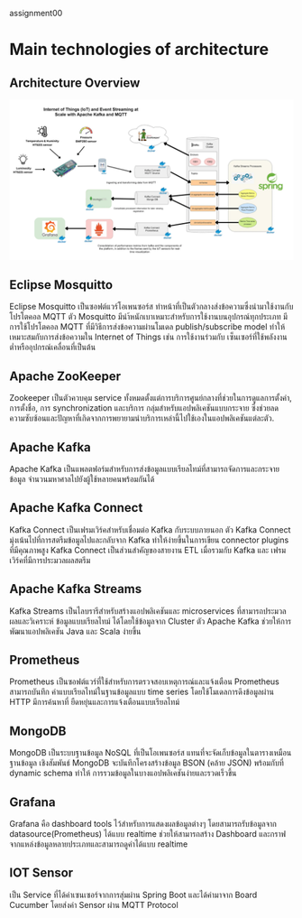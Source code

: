 assignment00

# Main technologies of architecture

## Architecture Overview

![IoT Event Streaming Architecture](./IOT.png)

## Eclipse Mosquitto
Eclipse Mosquitto เป็นซอฟต์แวร์โอเพนซอร์ส ทำหน้าที่เป็นตัวกลางส่งข้อความซึ่งนำมาใช้งานกับโปรโตคอล 
MQTT ตัว Mosquitto มีนำ้หนักเบาเหมาะสำหรับการใช้งานบนอุปกรณ์ทุกประเภท มีการใช้โปรโตคอล MQTT ที่มีวิธีการส่งข้อความผ่านโมเดล
publish/subscribe model ทำให้เหมาะสมกับการส่งข้อความใน Internet of Things เช่น การใช้งานร่วมกับ
เซ็นเซอร์ที่ใช้พลังงานต่ำหรืออุปกรณ์เคลื่อนที่เป็นต้น


## Apache ZooKeeper
Zookeeper เป็นตัวควบคุม service ทั้งหมดตั้งแต่การบริการศูนย์กลางที่ช่วยในการดูแลการตั้งค่า, การตั้งชื่อ, การ synchronization และบริการ
กลุ่มสำหรับแอปพลิเคชันแบบกระจาย ซึ่งช่วยลดความซับซ้อนและปัญหาที่เกิดจากการพยายามนำบริการเหล่านี้ไปใช้เองในแอปพลิเคชันแต่ละตัว.


## Apache Kafka
Apache Kafka เป็นแพลตฟอร์มสำหรับการส่งข้อมูลแบบเรียลไทม์ที่สามารถจัดการและกระจายข้อมูล
จำนวนมหาศาลไปยังผู้ใช้หลายคนพร้อมกันได้ 



## Apache Kafka Connect
Kafka Connect เป็นเฟรมเวิร์คสำหรับเชื่อมต่อ Kafka กับระบบภายนอก ตัว Kafka Connect มุ่งเน้นไปที่การสตรีมข้อมูลไปและกลับจาก Kafka 
ทำให้ง่ายขึ้นในการเขียน connector plugins ที่มีคุณภาพสูง Kafka Connect เป็นส่วนสำคัญของสายงาน ETL เมื่อรวมกับ Kafka และ
เฟรมเวิร์คที่มีการประมวลผลสตรีม


## Apache Kafka Streams
Kafka Streams เป็นไลบรารีสำหรับสร้างแอปพลิเคชันและ microservices ที่สามารถประมวลผลและวิเคราะห์
ข้อมูลแบบเรียลไทม์ ได้โดยใช้ข้อมูลจาก Cluster ตัว Apache Kafka ช่วยให้การพัฒนาแอปพลิเคชัน Java 
และ Scala ง่ายขึ้น


## Prometheus
Prometheus เป็นซอฟต์แวร์ที่ใช้สำหรับการตรวจสอบเหตุการณ์และแจ้งเตือน Prometheus สามารถบันทึก
ค่าแบบเรียลไทม์ในฐานข้อมูลแบบ time series โดยใช้โมเดลการดึงข้อมูลผ่าน HTTP มีการค้นหาที่
ยืดหยุ่นและการแจ้งเตือนแบบเรียลไทม์ 


## MongoDB
MongoDB เป็นระบบฐานข้อมูล NoSQL ที่เป็นโอเพนซอร์ส แทนที่จะจัดเก็บข้อมูลในตารางเหมือนฐานข้อมูล
เชิงสัมพันธ์ MongoDB จะบันทึกโครงสร้างข้อมูล BSON (คล้าย JSON) พร้อมกับที่ dynamic schema ทำให้
การรวมข้อมูลในบางแอปพลิเคชันง่ายและรวดเร็วขึ้น 


## Grafana
Grafana คือ dashboard tools ไว้สำหรับการแสดงผลข้อมูลต่างๆ โดยสามารถรับข้อมูลจาก datasource(Prometheus) ได้แบบ realtime 
ช่วยให้สามารถสร้าง Dashboard และกราฟจากแหล่งข้อมูลหลายประเภทและสามารถดูค่าได้แบบ realtime



## IOT Sensor

เป็น Service ที่ได้ค่าเซนเซอร์จากการสุ่มผ่าน Spring Boot และได้ค่ามาจาก Board Cucumber โดยส่งค่า Sensor ผ่าน MQTT Protocol
